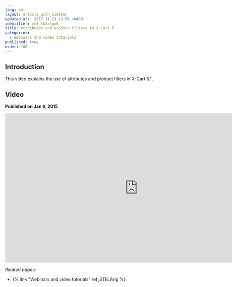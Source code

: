 ```yaml
---
lang: en
layout: article_with_sidebar
updated_at: '2017-11-13 13:59 +0400'
identifier: ref_tkXafgoK
title: Attributes and product filters in X-Cart 5
categories:
  - Webinars and video tutorials
published: true
order: 100
---
```



## Introduction

This video explains the use of attributes and product filters in X-Cart 5.1.

## Video
**Published on Jan 6, 2015**
<iframe class="youtube-player" type="text/html" style="width: 853px; height: 480px" src="https://www.youtube.com/embed/x6DPVVgZh1o" frameborder="0"></iframe>

_Related pages:_

*   {% link "Webinars and video tutorials" ref_STELArig %}
